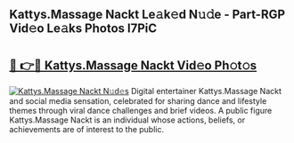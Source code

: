 ## Kattys.Massage Nackt Le𝚊k𝚎d N𝚞𝚍e - Part-RGP Vid𝚎o Le𝚊ks Photos l7PiC

# <h2><a href="http://fbaiwi9.evod.top/?m=Kattys.Massage+Nackt">🔗 👉🔴 Kattys.Massage Nackt Vid𝚎o Ph𝚘t𝚘s</a></h2>

[![Kattys.Massage Nackt N𝚞d𝚎s](https://i.imgur.com/8V9OHl7.gif)](http://fbaiwi9.evod.top/?m=Kattys.Massage+Nackt)
Digital entertainer Kattys.Massage Nackt and social media sensation, celebrated for sharing dance and lifestyle themes through viral dance challenges and brief videos. A public figure Kattys.Massage Nackt is an individual whose actions, beliefs, or achievements are of interest to the public. 

